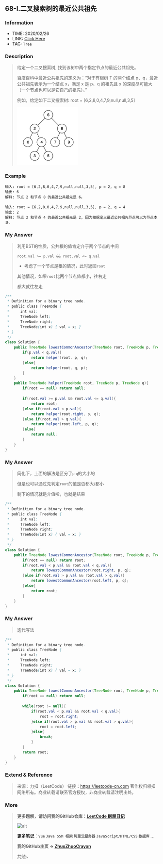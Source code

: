 ## 68-I.二叉搜索树的最近公共祖先

### Information

* TIME: 2020/02/26
* LINK: [Click Here](https://leetcode-cn.com/problems/er-cha-sou-suo-shu-de-zui-jin-gong-gong-zu-xian-lcof/)
* TAG: `Tree`

### Description

> 给定一个二叉搜索树, 找到该树中两个指定节点的最近公共祖先。
>
> 百度百科中最近公共祖先的定义为：“对于有根树 T 的两个结点 p、q，最近公共祖先表示为一个结点 x，满足 x 是 p、q 的祖先且 x 的深度尽可能大（一个节点也可以是它自己的祖先）。”
>
> 例如，给定如下二叉搜索树:  root = [6,2,8,0,4,7,9,null,null,3,5]
>
> ![alt](../../img/offer62.png)

### Example

```text
输入: root = [6,2,8,0,4,7,9,null,null,3,5], p = 2, q = 8
输出: 6 
解释: 节点 2 和节点 8 的最近公共祖先是 6。

输入: root = [6,2,8,0,4,7,9,null,null,3,5], p = 2, q = 4
输出: 2
解释: 节点 2 和节点 4 的最近公共祖先是 2, 因为根据定义最近公共祖先节点可以为节点本身。
```

### My Answer

> 利用BST的性质，公共根的值肯定介于两个节点的中间
>
> `root.val >= p.val && root.val <= q.val`
>
> * 考虑了一个节点是根的情况，此时返回`root`
>
> 其他情况，如果`root`比两个节点值都小，往右走
>
> 都大就往左走

```java
/**
 * Definition for a binary tree node.
 * public class TreeNode {
 *     int val;
 *     TreeNode left;
 *     TreeNode right;
 *     TreeNode(int x) { val = x; }
 * }
 */
class Solution {
    public TreeNode lowestCommonAncestor(TreeNode root, TreeNode p, TreeNode q) {
        if(p.val < q.val){
            return helper(root, p, q);
        }else{
            return helper(root, q, p);
        }
    }
    public TreeNode helper(TreeNode root, TreeNode p, TreeNode q){
        if(root == null) return null;
        
        if(root.val >= p.val && root.val <= q.val){
            return root;
        }else if(root.val < p.val){
            return helper(root.right, p, q);
        }else if(root.val > q.val){
            return helper(root.left, p, q);
        }else{
            return null;
        }
    }
}	
```

### My Answer

>简化下，上面的解法是区分了`p` `q`的大小的
>
>但是也可以通过先判定`root`的值是否都大/都小
>
>剩下的情况就是介值啦，也就是结果

```java
/**
 * Definition for a binary tree node.
 * public class TreeNode {
 *     int val;
 *     TreeNode left;
 *     TreeNode right;
 *     TreeNode(int x) { val = x; }
 * }
 */
class Solution {
    public TreeNode lowestCommonAncestor(TreeNode root, TreeNode p, TreeNode q) {
        if(root == null) return root;
        if(root.val < p.val && root.val < q.val){
            return lowestCommonAncestor(root.right, p, q);
        }else if(root.val > p.val && root.val > q.val){
            return lowestCommonAncestor(root.left, p, q);
        }else{
            return root;
        }
    }
}
```



### My Answer

> 迭代写法

```java
/**
 * Definition for a binary tree node.
 * public class TreeNode {
 *     int val;
 *     TreeNode left;
 *     TreeNode right;
 *     TreeNode(int x) { val = x; }
 * }
 */
class Solution {
    public TreeNode lowestCommonAncestor(TreeNode root, TreeNode p, TreeNode q) {
        if(root == null) return null;

        while(root != null){
            if(root.val < p.val && root.val < q.val){
                root = root.right;
            }else if(root.val > p.val && root.val > q.val){
                root = root.left;
            }else{
                break;
            }
        }
        return root;
    }
}
```

### Extend & Reference

> 来源：力扣（LeetCode）
> 链接：https://leetcode-cn.com
> 著作权归领扣网络所有。商业转载请联系官方授权，非商业转载请注明出处。

### More

> **更多题解，请访问我的GitHub仓库：[LeetCode 刷题日记](https://github.com/ZhuoZhuoCrayon/my-Nodes/blob/master/Daily/README_2020.md)**
>
> ![alt](https://raw.githubusercontent.com/ZhuoZhuoCrayon/my-Nodes/master/Daily/img/mynode.png)
>
> [**更多笔记**](https://github.com/ZhuoZhuoCrayon/my-Nodes)：**`Vue` `Java SSM 框架` `阿里云服务器` `JavaScript/HTML/CSS`   `数据库` ...**
>
> **我的GitHub主页 -> [ZhuoZhuoCrayon](https://github.com/ZhuoZhuoCrayon)**
>
> 共勉~

